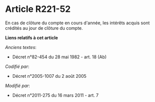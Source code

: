 # Article R221-52

En cas de clôture du compte en cours d'année, les intérêts acquis sont crédités au jour de clôture du compte.

**Liens relatifs à cet article**

_Anciens textes_:

  - Décret n°82-454 du 28 mai 1982 - art. 18 (Ab)

_Codifié par_:

  - Décret n°2005-1007 du 2 août 2005

_Modifié par_:

  - Décret n°2011-275 du 16 mars 2011 - art. 7
